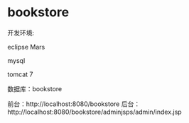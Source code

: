 # bookstore

开发环境:

eclipse Mars

mysql

tomcat 7

数据库：bookstore

前台：http://localhost:8080/bookstore
后台：http://localhost:8080/bookstore/adminjsps/admin/index.jsp
